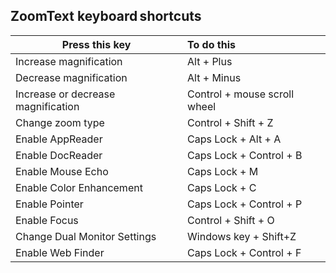 ZoomText keyboard shortcuts
-----

| Press this key                     | To do this                   |
| ---------------------------------- |:---------------------------- |
| Increase magnification             | Alt + Plus                   |
| Decrease magnification             | Alt + Minus                  |
| Increase or decrease magnification | Control + mouse scroll wheel |
| Change zoom type                   | Control + Shift + Z          |
| Enable AppReader                   | Caps Lock + Alt + A          |
| Enable DocReader                   | Caps Lock + Control + B      |
| Enable Mouse Echo                  | Caps Lock + M                |
| Enable Color Enhancement           | Caps Lock + C                |
| Enable Pointer                     | Caps Lock + Control + P      |
| Enable Focus                       | Control + Shift + O          |
| Change Dual Monitor Settings       | Windows key + Shift+Z        |
| Enable Web Finder                  | Caps Lock + Control + F      |
